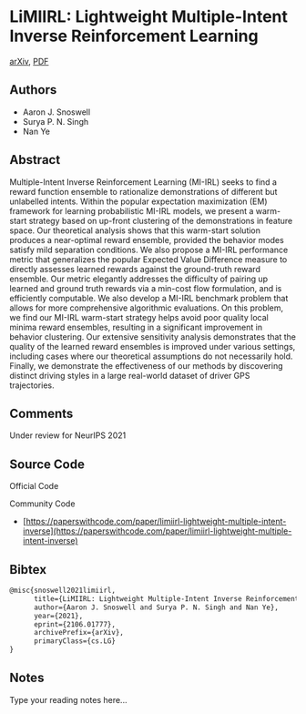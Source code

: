 
# LiMIIRL: Lightweight Multiple-Intent Inverse Reinforcement Learning

[arXiv](https://arxiv.org/abs/2106.01777), [PDF](https://arxiv.org/pdf/2106.01777.pdf)

## Authors

- Aaron J. Snoswell
- Surya P. N. Singh
- Nan Ye

## Abstract

Multiple-Intent Inverse Reinforcement Learning (MI-IRL) seeks to find a reward function ensemble to rationalize demonstrations of different but unlabelled intents. Within the popular expectation maximization (EM) framework for learning probabilistic MI-IRL models, we present a warm-start strategy based on up-front clustering of the demonstrations in feature space. Our theoretical analysis shows that this warm-start solution produces a near-optimal reward ensemble, provided the behavior modes satisfy mild separation conditions. We also propose a MI-IRL performance metric that generalizes the popular Expected Value Difference measure to directly assesses learned rewards against the ground-truth reward ensemble. Our metric elegantly addresses the difficulty of pairing up learned and ground truth rewards via a min-cost flow formulation, and is efficiently computable. We also develop a MI-IRL benchmark problem that allows for more comprehensive algorithmic evaluations. On this problem, we find our MI-IRL warm-start strategy helps avoid poor quality local minima reward ensembles, resulting in a significant improvement in behavior clustering. Our extensive sensitivity analysis demonstrates that the quality of the learned reward ensembles is improved under various settings, including cases where our theoretical assumptions do not necessarily hold. Finally, we demonstrate the effectiveness of our methods by discovering distinct driving styles in a large real-world dataset of driver GPS trajectories.

## Comments

Under review for NeurIPS 2021

## Source Code

Official Code



Community Code

- [https://paperswithcode.com/paper/limiirl-lightweight-multiple-intent-inverse](https://paperswithcode.com/paper/limiirl-lightweight-multiple-intent-inverse)

## Bibtex

```tex
@misc{snoswell2021limiirl,
      title={LiMIIRL: Lightweight Multiple-Intent Inverse Reinforcement Learning}, 
      author={Aaron J. Snoswell and Surya P. N. Singh and Nan Ye},
      year={2021},
      eprint={2106.01777},
      archivePrefix={arXiv},
      primaryClass={cs.LG}
}
```

## Notes

Type your reading notes here...

